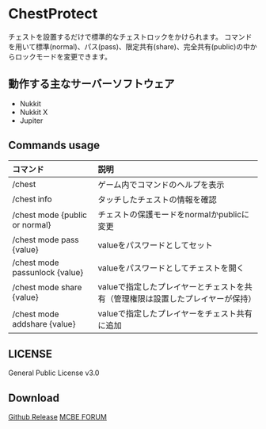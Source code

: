 # ChestProtect
チェストを設置するだけで標準的なチェストロックをかけられます。
コマンドを用いて標準(normal)、パス(pass)、限定共有(share)、完全共有(public)の中からロックモードを変更できます。

## 動作する主なサーバーソフトウェア
 - Nukkit
 - Nukkit X
 - Jupiter


## Commands usage
|コマンド|説明|
|:--|:--|
|/chest|ゲーム内でコマンドのヘルプを表示|
|/chest info|タッチしたチェストの情報を確認|
|/chest mode {public or normal}|チェストの保護モードをnormalかpublicに変更|
|/chest mode pass {value}|valueをパスワードとしてセット|
|/chest mode passunlock {value}|valueをパスワードとしてチェストを開く|
|/chest mode share {value}|valueで指定したプレイヤーとチェストを共有（管理権限は設置したプレイヤーが保持）|
|/chest mode addshare {value}|valueで指定したプレイヤーをチェスト共有に追加|

## LICENSE
General Public License v3.0

## Download
[Github Release](https://github.com/CosmoSunriseServerPluginEditorsTeam/ChestProtect/releases/tag/1.1)
[MCBE FORUM](https://forum.mcbe.jp/resources/52/)
